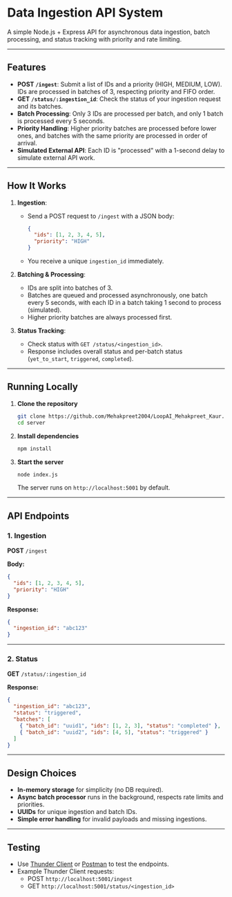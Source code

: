 # Data Ingestion API System

A simple Node.js + Express API for asynchronous data ingestion, batch processing, and status tracking with priority and rate limiting.

---

## Features

- **POST `/ingest`**: Submit a list of IDs and a priority (HIGH, MEDIUM, LOW). IDs are processed in batches of 3, respecting priority and FIFO order.
- **GET `/status/:ingestion_id`**: Check the status of your ingestion request and its batches.
- **Batch Processing**: Only 3 IDs are processed per batch, and only 1 batch is processed every 5 seconds.
- **Priority Handling**: Higher priority batches are processed before lower ones, and batches with the same priority are processed in order of arrival.
- **Simulated External API**: Each ID is "processed" with a 1-second delay to simulate external API work.

---

## How It Works

1. **Ingestion**:  
   - Send a POST request to `/ingest` with a JSON body:
     ```json
     {
       "ids": [1, 2, 3, 4, 5],
       "priority": "HIGH"
     }
     ```
   - You receive a unique `ingestion_id` immediately.

2. **Batching & Processing**:  
   - IDs are split into batches of 3.
   - Batches are queued and processed asynchronously, one batch every 5 seconds, with each ID in a batch taking 1 second to process (simulated).
   - Higher priority batches are always processed first.

3. **Status Tracking**:  
   - Check status with `GET /status/<ingestion_id>`.
   - Response includes overall status and per-batch status (`yet_to_start`, `triggered`, `completed`).

---

## Running Locally

1. **Clone the repository**
   ```sh
   git clone https://github.com/Mehakpreet2004/LoopAI_Mehakpreet_Kaur.git
   cd server
   ```

2. **Install dependencies**
   ```sh
   npm install
   ```

3. **Start the server**
   ```sh
   node index.js
   ```
   The server runs on `http://localhost:5001` by default.

---

## API Endpoints

### 1. Ingestion

**POST** `/ingest`

**Body:**
```json
{
  "ids": [1, 2, 3, 4, 5],
  "priority": "HIGH"
}
```

**Response:**
```json
{
  "ingestion_id": "abc123"
}
```

---

### 2. Status

**GET** `/status/:ingestion_id`

**Response:**
```json
{
  "ingestion_id": "abc123",
  "status": "triggered",
  "batches": [
    { "batch_id": "uuid1", "ids": [1, 2, 3], "status": "completed" },
    { "batch_id": "uuid2", "ids": [4, 5], "status": "triggered" }
  ]
}
```

---

## Design Choices

- **In-memory storage** for simplicity (no DB required).
- **Async batch processor** runs in the background, respects rate limits and priorities.
- **UUIDs** for unique ingestion and batch IDs.
- **Simple error handling** for invalid payloads and missing ingestions.

---

## Testing

- Use [Thunder Client](https://www.thunderclient.com/) or [Postman](https://www.postman.com/) to test the endpoints.
- Example Thunder Client requests:
  - POST `http://localhost:5001/ingest`
  - GET `http://localhost:5001/status/<ingestion_id>`

